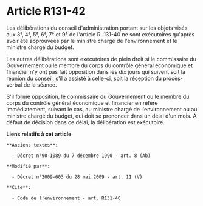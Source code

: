 # Article R131-42

Les délibérations du conseil d'administration portant sur les objets visés aux 3°, 4°, 5°, 6°, 7° et 9° de l'article R.
131-40 ne sont exécutoires qu'après avoir été approuvées par le ministre chargé de l'environnement et le ministre chargé du
budget. 

Les autres délibérations sont exécutoires de plein droit si le commissaire du Gouvernement ou le membre du corps du contrôle
général économique et financier n'y ont pas fait opposition dans les dix jours qui suivent soit la réunion du conseil, s'il a
assisté à celle-ci, soit la réception du procès-verbal de la séance.

S'il forme opposition, le commissaire du Gouvernement ou le membre du corps du contrôle général économique et financier en
réfère immédiatement, suivant le cas, au ministre chargé de l'environnement ou au ministre chargé du budget, qui doit se
prononcer dans un délai d'un mois. A défaut de décision dans ce délai, la délibération est exécutoire.

**Liens relatifs à cet article**

	**Anciens textes**:

	  - Décret n°90-1089 du 7 décembre 1990 - art. 8 (Ab)

	**Modifié par**:

	  - Décret n°2009-603 du 28 mai 2009 - art. 11 (V)

	**Cite**:

	  - Code de l'environnement - art. R131-40
